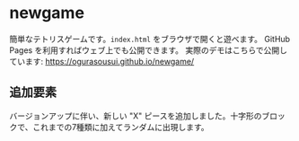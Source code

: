 # newgame

簡単なテトリスゲームです。`index.html` をブラウザで開くと遊べます。
GitHub Pages を利用すればウェブ上でも公開できます。
実際のデモはこちらで公開しています: https://ogurasousui.github.io/newgame/

## 追加要素

バージョンアップに伴い、新しい "X" ピースを追加しました。十字形のブロックで、これまでの7種類に加えてランダムに出現します。
